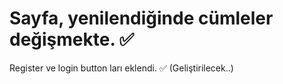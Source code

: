 # Sayfa, yenilendiğinde cümleler değişmekte. ✅
Register ve login button ları eklendi. ✅ (Geliştirilecek..)
